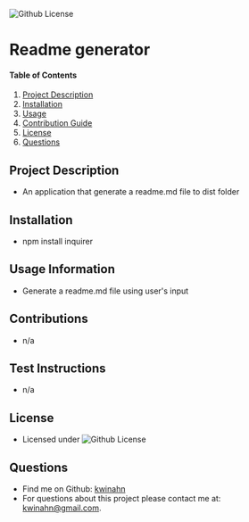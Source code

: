 
![Github License](https://img.shields.io/badge/license-MIT-blue)
# Readme generator 

#### Table of Contents
1. [Project Description](#project-description)
2. [Installation](#installation)
3. [Usage](#usage)
4. [Contribution Guide](#contributions)
5. [License](#license)
6. [Questions](#questions)

## Project Description
* An application that generate a readme.md file to dist folder

## Installation
* npm install inquirer

## Usage Information
* Generate a readme.md file using user's input

## Contributions
* n/a

## Test Instructions
* n/a

## License
* Licensed under ![Github License](https://img.shields.io/badge/license-MIT-blue)

## Questions
* Find me on Github: [kwinahn](http://github.com/kwinahn)
* For questions about this project please contact me at: kwinahn@gmail.com.
